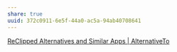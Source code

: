 ```yaml
---
share: true
uuid: 372c0911-6e5f-44a0-ac5a-94ab40708641
---
```

[ReClipped Alternatives and Similar Apps | AlternativeTo](https://alternativeto.net/software/reclipped/)